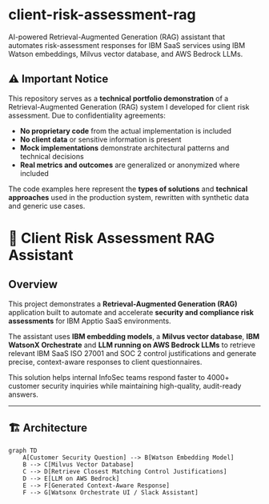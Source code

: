 # client-risk-assessment-rag
AI-powered Retrieval-Augmented Generation (RAG) assistant that automates risk-assessment responses for IBM SaaS services using IBM Watson embeddings, Milvus vector database, and AWS Bedrock LLMs.
## ⚠️ Important Notice

This repository serves as a **technical portfolio demonstration** of a Retrieval-Augmented Generation (RAG) system I developed for client risk assessment. Due to confidentiality agreements:

- **No proprietary code** from the actual implementation is included
- **No client data** or sensitive information is present
- **Mock implementations** demonstrate architectural patterns and technical decisions
- **Real metrics and outcomes** are generalized or anonymized where included

The code examples here represent the **types of solutions** and **technical approaches** used in the production system, rewritten with synthetic data and generic use cases.

# 🧠 Client Risk Assessment RAG Assistant

## Overview
This project demonstrates a **Retrieval-Augmented Generation (RAG)** application built to automate and accelerate **security and compliance risk assessments** for IBM Apptio SaaS environments.  

The assistant uses **IBM embedding models**, a **Milvus vector database**, **IBM WatsonX Orchestrate** and **LLM running on AWS Bedrock LLMs** to retrieve relevant IBM SaaS ISO 27001 and SOC 2 control justifications and generate precise, context-aware responses to client questionnaires.  

This solution helps internal InfoSec teams respond faster to 4000+ customer security inquiries while maintaining high-quality, audit-ready answers.

---

## 🏗️ Architecture

```mermaid
graph TD
    A[Customer Security Question] --> B[Watson Embedding Model]
    B --> C[Milvus Vector Database]
    C --> D[Retrieve Closest Matching Control Justifications]
    D --> E[LLM on AWS Bedrock]
    E --> F[Generated Context-Aware Response]
    F --> G[Watsonx Orchestrate UI / Slack Assistant]
